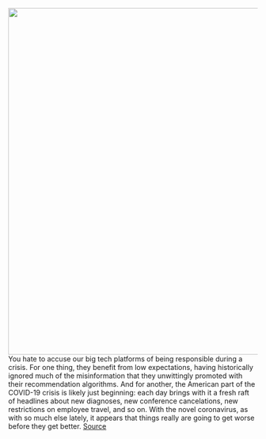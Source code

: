 <img src='https://cdn.vox-cdn.com/thumbor/vPMHkmMVBib4vL7S1iXUdiZ1oM8=/0x0:7360x4912/1200x800/filters:focal(3092x1868:4268x3044)/cdn.vox-cdn.com/uploads/chorus_image/image/66450176/1205083675.jpg.0.jpg' width='700px' /><br/>
You hate to accuse our big tech platforms of being responsible during a crisis. For one thing, they benefit from low expectations, having historically ignored much of the misinformation that they unwittingly promoted with their recommendation algorithms. And for another, the American part of the COVID-19 crisis is likely just beginning: each day brings with it a fresh raft of headlines about new diagnoses, new conference cancelations, new restrictions on employee travel, and so on. With the novel coronavirus, as with so much else lately, it appears that things really are going to get worse before they get better.
<a href='https://www.theverge.com/interface/2020/3/5/21164683/covid-19-tech-response-facebook-google-twitter-microsoft-youtube-whatsapp'> Source <a/>